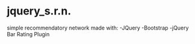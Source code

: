 # jquery_s.r.n.
simple recommendatory network made with:
  -JQuery
  -Bootstrap
  -jQuery Bar Rating Plugin 
